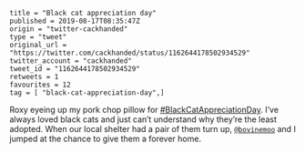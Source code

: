 ```
title = "Black cat appreciation day"
published = 2019-08-17T08:35:47Z
origin = "twitter-cackhanded"
type = "tweet"
original_url = "https://twitter.com/cackhanded/status/1162644178502934529"
twitter_account = "cackhanded"
tweet_id = "1162644178502934529"
retweets = 1
favourites = 12
tag = [ "black-cat-appreciation-day",]
```

Roxy eyeing up my pork chop pillow for [#BlackCatAppreciationDay](/tags/black-cat-appreciation-day/). I’ve always loved black cats and just can’t understand why they’re the least adopted. When our local shelter had a pair of them turn up, [`@bovinemoo`](https://twitter.com/bovinemoo) and I jumped at the chance to give them a forever home.

<p class='image'><img src='https://mnf.m17s.net/2019/08/17/ECKKtTuXkAApTa2.jpg' alt=''></p>

